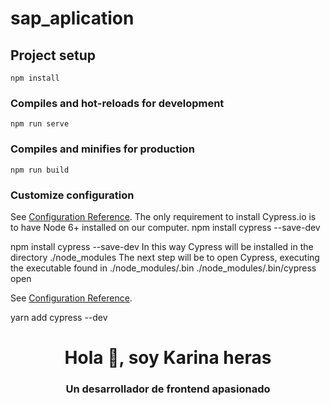 # sap_aplication

## Project setup
```
npm install
```

### Compiles and hot-reloads for development
```
npm run serve
```

### Compiles and minifies for production
```
npm run build
```

### Customize configuration
See [Configuration Reference](https://cli.vuejs.org/config/).
The only requirement to install Cypress.io is to have Node 6+ installed on our computer.
npm install cypress --save-dev

npm install cypress --save-dev
In this way Cypress will be installed in the directory ./node_modules
The next step will be to open Cypress, executing the executable found in ./node_modules/.bin
./node_modules/.bin/cypress open

See [Configuration Reference](https://www.cypress.io/).

yarn add cypress --dev

<h1 align = "center"> Hola 👋, soy Karina heras </h1>
<h3 align = "center"> Un desarrollador de frontend apasionado </h3>


